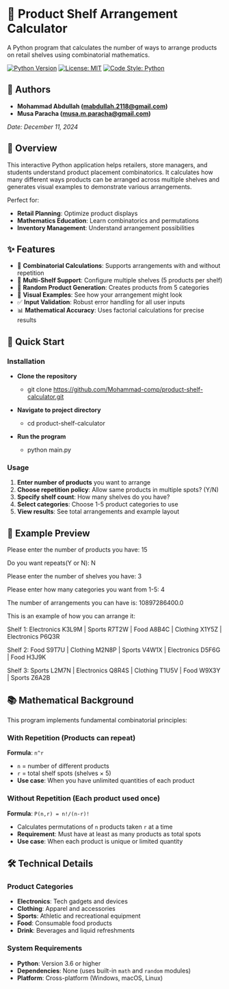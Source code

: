 # 🏪 Product Shelf Arrangement Calculator

A Python program that calculates the number of ways to arrange products on retail shelves using combinatorial mathematics.

[![Python Version](https://img.shields.io/badge/python-3.6+-blue.svg)](https://www.python.org)
[![License: MIT](https://img.shields.io/badge/License-MIT-yellow.svg)](https://opensource.org/licenses/MIT)
[![Code Style: Python](https://img.shields.io/badge/code%20style-python-blue.svg)](https://www.python.org)

## 👥 Authors
- **Mohammad Abdullah (mabdullah.2118@gmail.com)**
- **Musa Paracha (musa.m.paracha@gmail.com)**

*Date: December 11, 2024*

## 📖 Overview

This interactive Python application helps retailers, store managers, and students understand product placement combinatorics. It calculates how many different ways products can be arranged across multiple shelves and generates visual examples to demonstrate various arrangements.

Perfect for:
- **Retail Planning**: Optimize product displays
- **Mathematics Education**: Learn combinatorics and permutations
- **Inventory Management**: Understand arrangement possibilities

## ✨ Features

- 🧮 **Combinatorial Calculations**: Supports arrangements with and without repetition
- 🏬 **Multi-Shelf Support**: Configure multiple shelves (5 products per shelf)
- 🎲 **Random Product Generation**: Creates products from 5 categories
- 👀 **Visual Examples**: See how your arrangement might look
- ✅ **Input Validation**: Robust error handling for all user inputs
- 📊 **Mathematical Accuracy**: Uses factorial calculations for precise results

## 🚀 Quick Start

### Installation
- **Clone the repository**
  - git clone https://github.com/Mohammad-comp/product-shelf-calculator.git

- **Navigate to project directory**
  - cd product-shelf-calculator

- **Run the program**
  - python main.py

 ### Usage
1. **Enter number of products** you want to arrange
2. **Choose repetition policy**: Allow same products in multiple spots? (Y/N)
3. **Specify shelf count**: How many shelves do you have?
4. **Select categories**: Choose 1-5 product categories to use
5. **View results**: See total arrangements and example layout

## 🎯 Example Preview
Please enter the number of products you have: 15

Do you want repeats(Y or N): N

Please enter the number of shelves you have: 3

Please enter how many categories you want from 1-5: 4

The number of arrangements you can have is: 10897286400.0

This is an example of how you can arrange it:

Shelf 1: Electronics K3L9M | Sports R7T2W | Food A8B4C | Clothing X1Y5Z | Electronics P6Q3R

Shelf 2: Food S9T7U | Clothing M2N8P | Sports V4W1X | Electronics D5F6G | Food H3J9K

Shelf 3: Sports L2M7N | Electronics Q8R4S | Clothing T1U5V | Food W9X3Y | Sports Z6A2B

## 📚 Mathematical Background

This program implements fundamental combinatorial principles:

### With Repetition (Products can repeat)
**Formula**: `n^r`
- `n` = number of different products
- `r` = total shelf spots (shelves × 5)
- **Use case**: When you have unlimited quantities of each product

### Without Repetition (Each product used once)
**Formula**: `P(n,r) = n!/(n-r)!`
- Calculates permutations of `n` products taken `r` at a time
- **Requirement**: Must have at least as many products as total spots
- **Use case**: When each product is unique or limited quantity

## 🛠️ Technical Details

### Product Categories
- **Electronics**: Tech gadgets and devices
- **Clothing**: Apparel and accessories  
- **Sports**: Athletic and recreational equipment
- **Food**: Consumable food products
- **Drink**: Beverages and liquid refreshments

### System Requirements
- **Python**: Version 3.6 or higher
- **Dependencies**: None (uses built-in `math` and `random` modules)
- **Platform**: Cross-platform (Windows, macOS, Linux)
